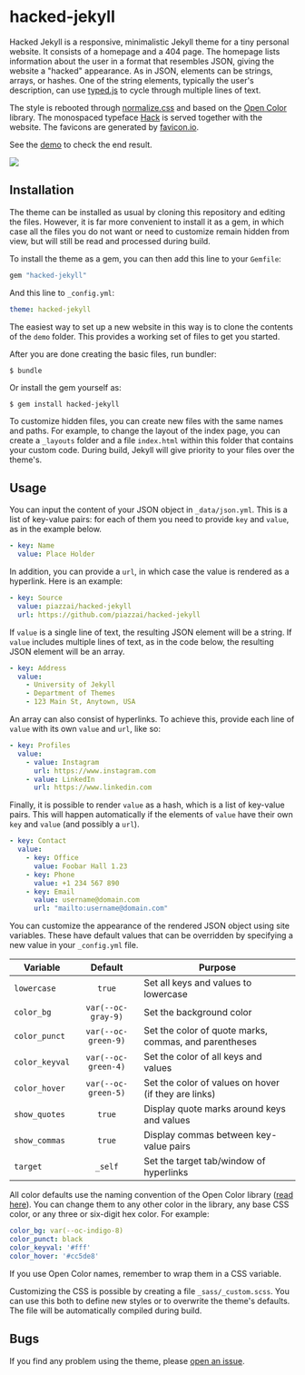 # hacked-jekyll

Hacked Jekyll is a responsive, minimalistic Jekyll theme for a tiny personal website. It consists of a homepage and a 404 page. The homepage lists information about the user in a format that resembles JSON, giving the website a "hacked" appearance. As in JSON, elements can be strings, arrays, or hashes. One of the string elements, typically the user's description, can use [typed.js](https://mattboldt.com/demos/typed-js/) to cycle through multiple lines of text.

The style is rebooted through [normalize.css](https://necolas.github.io/normalize.css/) and based on the [Open Color](https://yeun.github.io/open-color/) library. The monospaced typeface [Hack](https://sourcefoundry.org/hack/) is served together with the website. The favicons are generated by [favicon.io](https://favicon.io/).

See the [demo](https://piazzai.github.io/hacked-jekyll) to check the end result.

![](https://github.com/piazzai/hacked-jekyll/blob/master/screenshot.png)

## Installation

The theme can be installed as usual by cloning this repository and editing the files. However, it is far more convenient to install it as a gem, in which case all the files you do not want or need to customize remain hidden from view, but will still be read and processed during build.

To install the theme as a gem, you can then add this line to your `Gemfile`:

```ruby
gem "hacked-jekyll"
```

And this line to `_config.yml`:

```yaml
theme: hacked-jekyll
```

The easiest way to set up a new website in this way is to clone the contents of the `demo` folder. This provides a working set of files to get you started.

After you are done creating the basic files, run bundler:

    $ bundle

Or install the gem yourself as:

    $ gem install hacked-jekyll

To customize hidden files, you can create new files with the same names and paths. For example, to change the layout of the index page, you can create a `_layouts` folder and a file `index.html` within this folder that contains your custom code. During build, Jekyll will give priority to your files over the theme's.

## Usage

You can input the content of your JSON object in `_data/json.yml`. This is a list of key-value pairs: for each of them you need to provide `key` and `value`, as in the example below.

```yaml
- key: Name
  value: Place Holder
```

In addition, you can provide a `url`, in which case the value is rendered as a hyperlink. Here is an example:

```yaml
- key: Source
  value: piazzai/hacked-jekyll
  url: https://github.com/piazzai/hacked-jekyll
```

If `value` is a single line of text, the resulting JSON element will be a string. If `value` includes multiple lines of text, as in the code below, the resulting JSON element will be an array.

```yaml
- key: Address
  value:
    - University of Jekyll
    - Department of Themes
    - 123 Main St, Anytown, USA
```

An array can also consist of hyperlinks. To achieve this, provide each line of `value` with its own `value` and `url`, like so:

```yaml
- key: Profiles
  value:
    - value: Instagram
      url: https://www.instagram.com
    - value: LinkedIn
      url: https://www.linkedin.com
```

Finally, it is possible to render `value` as a hash, which is a list of key-value pairs. This will happen automatically if the elements of `value` have their own `key` and `value` (and possibly a `url`).

```yaml
- key: Contact
  value:
    - key: Office
      value: Foobar Hall 1.23
    - key: Phone
      value: +1 234 567 890
    - key: Email
      value: username@domain.com
      url: "mailto:username@domain.com"
```

You can customize the appearance of the rendered JSON object using site variables. These have default values that can be overridden by specifying a new value in your `_config.yml` file.

| Variable       |       Default       | Purpose                                               |
| -------------- | :-----------------: | ----------------------------------------------------- |
| `lowercase`    |       `true`        | Set all keys and values to lowercase                  |
| `color_bg`     | `var(--oc-gray-9)`  | Set the background color                              |
| `color_punct`  | `var(--oc-green-9)` | Set the color of quote marks, commas, and parentheses |
| `color_keyval` | `var(--oc-green-4)` | Set the color of all keys and values                  |
| `color_hover`  | `var(--oc-green-5)` | Set the color of values on hover (if they are links)  |
| `show_quotes`  |       `true`        | Display quote marks around keys and values            |
| `show_commas`  |       `true`        | Display commas between key-value pairs                |
| `target`       |       `_self`       | Set the target tab/window of hyperlinks               |

All color defaults use the naming convention of the Open Color library ([read here](https://yeun.github.io/open-color/documents.html)). You can change them to any other color in the library, any base CSS color, or any three or six-digit hex color. For example:

```yaml
color_bg: var(--oc-indigo-8)
color_punct: black
color_keyval: '#fff'
color_hover: '#cc5de8'
```

If you use Open Color names, remember to wrap them in a CSS variable.

Customizing the CSS is possible by creating a file `_sass/_custom.scss`. You can use this both to define new styles or to overwrite the theme's defaults. The file will be automatically compiled during build.

## Bugs

If you find any problem using the theme, please [open an issue](https://github.com/piazzai/hacked-jekyll/issues).
